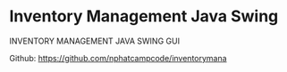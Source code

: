 # Inventory Management Java Swing

INVENTORY MANAGEMENT JAVA SWING GUI 


Github: https://github.com/nphatcampcode/inventorymana
